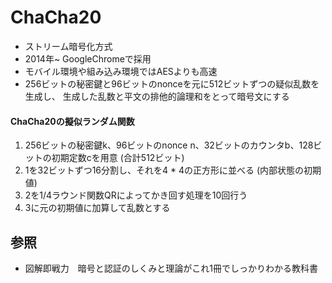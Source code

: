 # ChaCha20
- ストリーム暗号化方式
- 2014年~ GoogleChromeで採用
- モバイル環境や組み込み環境ではAESよりも高速
- 256ビットの秘密鍵と96ビットのnonceを元に512ビットずつの疑似乱数を生成し、
  生成した乱数と平文の排他的論理和をとって暗号文にする

#### ChaCha20の擬似ランダム関数
1. 256ビットの秘密鍵k、96ビットのnonce n、32ビットのカウンタb、128ビットの初期定数cを用意 (合計512ビット)
2. 1を32ビットずつ16分割し、それを4 * 4の正方形に並べる (内部状態の初期値)
3. 2を1/4ラウンド関数QRによってかき回す処理を10回行う
4. 3に元の初期値に加算して乱数とする

## 参照
- 図解即戦力　暗号と認証のしくみと理論がこれ1冊でしっかりわかる教科書
